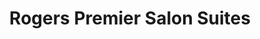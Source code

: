 ---
title: "Rogers Premier Salon Suites"
url: /west-jordan/rogers-premier-salon-suites/
shop: beauty
---